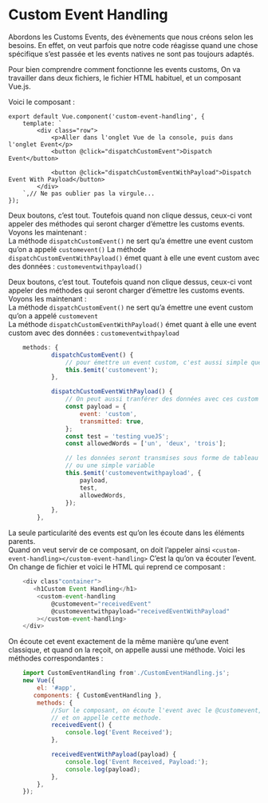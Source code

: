 # Custom Event Handling

Abordons les Customs Events, des évènements que nous créons selon les besoins. En effet, on veut parfois que notre code réagisse quand une chose spécifique s’est passée et les events natives ne sont pas toujours adaptés.

Pour bien comprendre comment fonctionne les events customs, On va travailler dans deux fichiers, le fichier HTML habituel, et un composant Vue.js.

Voici le composant :

    export default Vue.component('custom-event-handling', {
        template: `
            <div class="row">
                <p>Aller dans l'onglet Vue de la console, puis dans l'onglet Event</p>
                <button @click="dispatchCustomEvent">Dispatch Event</button>

                <button @click="dispatchCustomEventWithPayload">Dispatch Event With Payload</button>
            </div>
        `,// Ne pas oublier pas la virgule...
    });

Deux boutons, c’est tout. Toutefois quand non clique dessus, ceux-ci vont appeler des méthodes qui seront charger d’émettre les customs events.  
Voyons les maintenant :  
La méthode `dispatchCustomEvent()` ne sert qu’a émettre une event custom qu’on a appelé `customevent()` La méthode `dispatchCustomEventWithPayload()` émet quant à elle une event custom avec des données : `customeventwithpayload()`

Deux boutons, c’est tout. Toutefois quand non clique dessus, ceux-ci vont appeler des méthodes qui seront charger d’émettre les customs events.  
Voyons les maintenant :  
La méthode `dispatchCustomEvent()` ne sert qu’a émettre une event custom qu’on a appelé `customevent`  
La méthode `dispatchCustomEventWithPayload()` émet quant à elle une event custom avec des données : `customeventwithpayload`
```javascript
    methods: {
            dispatchCustomEvent() {
                // pour émettre un event custom, c'est aussi simple que ca.
                this.$emit('customevent');
            },

            dispatchCustomEventWithPayload() {
                // On peut aussi tranférer des données avec ces custom events.
                const payload = {
                    event: 'custom',
                    transmitted: true,
                };
                const test = 'testing vueJS';
                const allowedWords = ['un', 'deux', 'trois'];

                // les données seront transmises sous forme de tableau ou d'objet
                // ou une simple variable
                this.$emit('customeventwithpayload', {
                    payload,
                    test,
                    allowedWords,
                });
            },
        },
```

La seule particularité des events est qu’on les écoute dans les éléments parents.  
Quand on veut servir de ce composant, on doit l’appeler ainsi `<custom-event-handling></custom-event-handling>` C’est la qu’on va écouter l’event. On change de fichier et voici le HTML qui reprend ce composant :
```javascript
    <div class"container">
       <h1Custom Event Handling</h1>
        <custom-event-handling
            @customevent="receivedEvent"
            @customeventwithpayload="receivedEventWithPayload"
        ></custom-event-handling>
    </div>
```

On écoute cet event exactement de la même manière qu’une event classique, et quand on la reçoit, on appelle aussi une méthode. Voici les méthodes correspondantes :
```javascript
    import CustomEventHandling from'./CustomEventHandling.js';
    new Vue({
        el: '#app',
       components: { CustomEventHandling },
        methods: {
            //Sur le composant, on écoute l'event avec le @customevent, ou v-on:customevent
            // et on appelle cette methode.
            receivedEvent() {
                console.log('Event Received');
            },

            receivedEventWithPayload(payload) {
                console.log('Event Received, Payload:');
                console.log(payload);
            },
        },
    });
```
